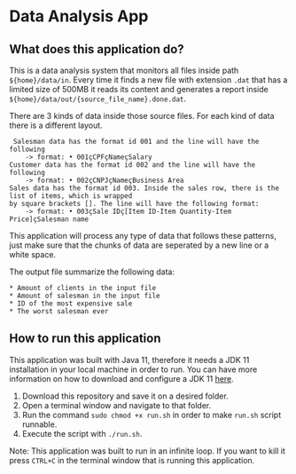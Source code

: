 # Data Analysis App

## What does this application do?
This is a data analysis system that monitors all files inside path `${home}/data/in`. Every time it finds a new file with extension `.dat` that has a limited size of 500MB it reads its content and generates a report inside `${home}/data/out/{source_file_name}.done.dat`.

There are 3 kinds of data inside those source files. For each kind of data there is a different layout.
```
 Salesman data has the format id 001 and the line will have the following
    -> format: • 001çCPFçNameçSalary
Customer data has the format id 002 and the line will have the following
    -> format: • 002çCNPJçNameçBusiness Area
Sales data has the format id 003. Inside the sales row, there is the list of items, which is wrapped
by square brackets []. The line will have the following format:
    -> format: • 003çSale IDç[Item ID-Item Quantity-Item Price]çSalesman name
```
This application will process any type of data that follows these patterns, just make sure that the chunks of data are seperated by a new line or a white space. 

The output file summarize the following data:
```
* Amount of clients in the input file 
* Amount of salesman in the input file 
* ID of the most expensive sale 
* The worst salesman ever
```
## How to run this application
This application was built with Java 11, therefore it needs a JDK 11 installation in your local machine in order to run. You can have more information on how to download and configure a JDK 11 [here](https://www.oracle.com/java/technologies/downloads).
1. Download this repository and save it on a desired folder.
2. Open a terminal window and navigate to that folder.
3. Run the command `sudo chmod +x run.sh` in order to make `run.sh` script runnable.
4. Execute the script with `./run.sh`.

Note: This application was built to run in an infinite loop. If you want to kill it press `CTRL+C` in the terminal window that is running this application.
